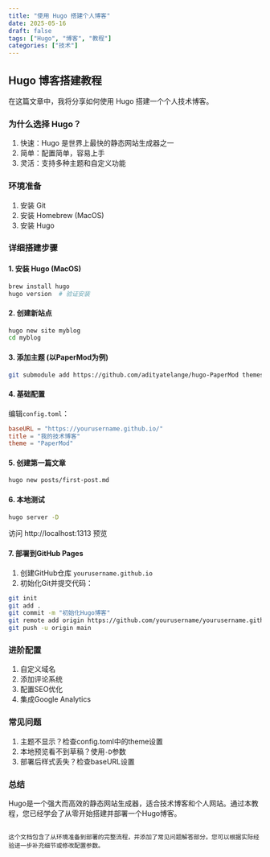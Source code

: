 ```yaml
---
title: "使用 Hugo 搭建个人博客"
date: 2025-05-16
draft: false
tags: ["Hugo", "博客", "教程"]
categories: ["技术"]
---
```


## Hugo 博客搭建教程

在这篇文章中，我将分享如何使用 Hugo 搭建一个个人技术博客。

### 为什么选择 Hugo？

1. 快速：Hugo 是世界上最快的静态网站生成器之一
2. 简单：配置简单，容易上手  
3. 灵活：支持多种主题和自定义功能

### 环境准备

1. 安装 Git
2. 安装 Homebrew (MacOS)
3. 安装 Hugo

### 详细搭建步骤

#### 1. 安装 Hugo (MacOS)

```bash
brew install hugo
hugo version  # 验证安装
```

#### 2. 创建新站点

```bash
hugo new site myblog
cd myblog
```

#### 3. 添加主题 (以PaperMod为例)

```bash
git submodule add https://github.com/adityatelange/hugo-PaperMod themes/PaperMod
```

#### 4. 基础配置

编辑`config.toml`：

```toml
baseURL = "https://yourusername.github.io/"
title = "我的技术博客"
theme = "PaperMod"
```

#### 5. 创建第一篇文章

```bash
hugo new posts/first-post.md
```

#### 6. 本地测试

```bash
hugo server -D
```
访问 http://localhost:1313 预览

#### 7. 部署到GitHub Pages

1. 创建GitHub仓库 `yourusername.github.io`
2. 初始化Git并提交代码：

```bash
git init
git add .
git commit -m "初始化Hugo博客"
git remote add origin https://github.com/yourusername/yourusername.github.io.git
git push -u origin main
```

### 进阶配置

1. 自定义域名
2. 添加评论系统
3. 配置SEO优化
4. 集成Google Analytics

### 常见问题

1. 主题不显示？检查config.toml中的theme设置
2. 本地预览看不到草稿？使用`-D`参数
3. 部署后样式丢失？检查baseURL设置

### 总结

Hugo是一个强大而高效的静态网站生成器，适合技术博客和个人网站。通过本教程，您已经学会了从零开始搭建并部署一个Hugo博客。
```

这个文档包含了从环境准备到部署的完整流程，并添加了常见问题解答部分。您可以根据实际经验进一步补充细节或修改配置参数。

        
